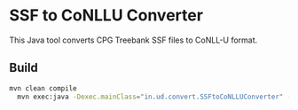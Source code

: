 # SSF to CoNLLU Converter

This Java tool converts CPG Treebank SSF files to CoNLL-U format.

## Build

```bash
mvn clean compile
  mvn exec:java -Dexec.mainClass="in.ud.convert.SSFtoCoNLLUConverter" -Dexec.args="<input.txt> <output.txt>"
```

